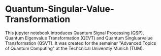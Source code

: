 # Quantum-Singular-Value-Transformation
This jupyter notebook introduces Quantum Signal Processing (QSP), Quantum Eigenvalue Transformation (QEVT) and Quantum Singluarvalue Transformation (QSVT). It was created for the semainar "Advanced Topics of Quantum Computing" at the Techcnical Universtiy Munich (TUM).
